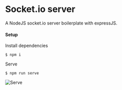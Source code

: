 # Socket.io server
A NodeJS socket.io server boilerplate with expressJS.

#### Setup
Install dependencies
```
$ npm i
```

Serve
```
$ npm run serve
```

![Serve](https://i.imgur.com/JIuFVDV.gif)